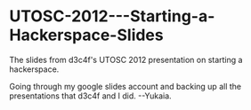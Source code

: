 # UTOSC-2012---Starting-a-Hackerspace-Slides
The slides from d3c4f's UTOSC 2012 presentation on starting a hackerspace.

Going through my google slides account and backing up all the presentations that d3c4f and I did. 
  --Yukaia.
